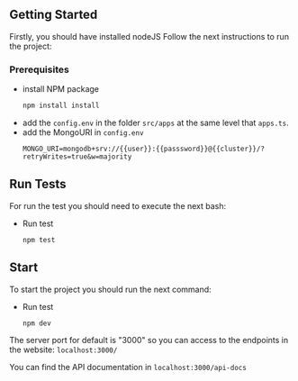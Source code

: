 ## Getting Started

Firstly, you should have installed nodeJS
Follow the next instructions to run the project:

### Prerequisites

* install NPM package
  ```sh
  npm install install
  ```
* add the ````config.env```` in the folder ````src/apps```` at the same level that ````apps.ts````.
* add the MongoURI in `````config.env`````
    ```
    MONGO_URI=mongodb+srv://{{user}}:{{passsword}}@{{cluster}}/?retryWrites=true&w=majority
    ```
  
## Run Tests

For run the test you should need to execute the next bash:
* Run test
    ```
    npm test
    ```

## Start

To start the project you should run the next command:
* Run test
    ```
    npm dev
    ```
  
The server port for default is "3000" so you can access to the endpoints in the website:
    ````
    localhost:3000/
    ````

You can find the API documentation in ````localhost:3000/api-docs````
